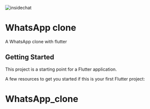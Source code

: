 ![insidechat](https://user-images.githubusercontent.com/68594765/134806215-003bb7fc-10bd-47b3-8e10-279298b425ed.png)
# WhatsApp clone

A WhatsApp clone with flutter

## Getting Started

This project is a starting point for a Flutter application.

A few resources to get you started if this is your first Flutter project:


# WhatsApp_clone
